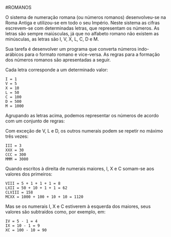 #ROMANOS

O sistema de numeração romana (ou números romanos) desenvolveu-se na Roma Antiga e utilizou-se em todo o seu Império. Neste sistema as cifras escrevem-se com determinadas letras, que representam os números. 
As letras são sempre maiúsculas, já que no alfabeto romano não existem as minúsculas, as letras são I, V, X, L, C, D e M.

Sua tarefa é desenvolver um programa que converta números indo-arábicos para o formato romano e vice-versa. As regras para a formação dos números romanos são apresentadas a seguir.

Cada letra corresponde a um determinado valor:

    I = 1
    V = 5
    X = 10
    L = 50
    C = 100
    D = 500
    M = 1000

Agrupando as letras acima, podemos representar os números de acordo com um conjunto de regras:

Com exceção de V, L e D, os outros numerais podem se repetir no máximo três vezes:

    III = 3
    XXX = 30
    CCC = 300
    MMM = 3000

Quando escritos à direita de numerais maiores, I, X e C somam-se aos valores dos primeiros:

    VIII = 5 + 1 + 1 + 1 = 8
    LXII = 50 + 10 + 1 + 1 = 62
    CLVIII = 158
    MCXX = 1000 + 100 + 10 + 10 = 1120

Mas se os numerais I, X e C estiverem à esquerda dos maiores, seus valores são subtraídos como, por exemplo, em:

    IV = 5 - 1 = 4
    IX = 10 - 1 = 9
    XC = 100 - 10 = 90
